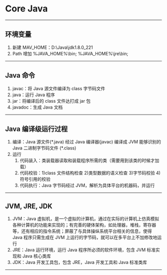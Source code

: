 # Core Java  

---
## 环境变量
1. 新建 MAV_HOME：D:\Java\jdk1.8.0_221
2. Path 增加 %JAVA_HOME%\bin; %JAVA_HOME%\jre\bin;
---
## Java 命令
1. javac：将 Java 源文件编译为 class 字节码文件
2. java：运行 Java 程序
3. jar：将编译后的 class 文件达打成 jar 包
4. javadoc：生成 Java 文档
---
## Java 编译级运行过程
1. 编译：Java 源文件(\*.java) 经过 Java 编译器(javac) 编译成 JVM 能够识别的 Java 二进制字节码文件 (\*.class)
2. 运行
    1.  代码装入：类装载器读取和装载程序所需的类（需要用到该类的时候才加载）
    2.	代码校验：1)class 文件结构检查 2)类型数据的语义检查 3)字节码校验 4)符号引用的校验 
    3.	代码执行：Java 字节码经过 JVM，解析为具体平台的机器码，并运行
---
## JVM, JRE, JDK
1. JVM：Java 虚拟机，是一个虚拟的计算机，通过在实际的计算机上仿真模拟各种计算机的功能来实现的；有完善的硬体架构，如处理器，堆栈，寄存器等，还有相应的指令系统；屏蔽了与具体操纵系统平台相关的信息，使得 Java 程序只需生成在 JVM 上运行的字节码，就可以在多平台上不加修改地运行
2. JRE：Java 运行环境，运行 Java 程序所必须的软件环境，包含 JVM 标准实现和 Java 核心类库
3. JDK：Java 开发工具包，包含 JRE，Java 开发工具和 Java 标准类库
---